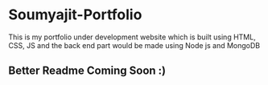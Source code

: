 # Soumyajit-Portfolio
This is my portfolio under development website which is built using HTML, CSS, JS and the back end part would be made using Node js and MongoDB 
## Better Readme Coming Soon :)
